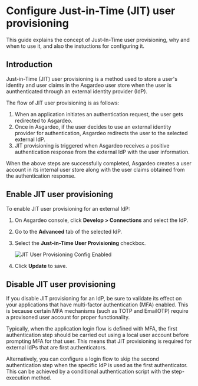 # Configure Just-in-Time (JIT) user provisioning

This guide explains the concept of Just-In-Time user provisioning, why and when to use it, and also the instuctions for configuring it.

## Introduction

Just-in-Time (JIT) user provisioning is a method used to store a user's identity and user claims in the Asgardeo user store when the user is aunthenticated through an <a :href="$withBase('/guides/authentication/#manage-connections')">external identity provider (IdP)</a>.

The flow of JIT user provisioning is as follows: 

1. When an application initiates an authentication request, the user gets redirected to Asgardeo. 
2. Once in Asgardeo, if the user decides to use an external identity provider for authentication, Asgardeo redirects the user to the selected external IdP. 
3. JIT provisioning is triggered when Asgardeo receives a positive authentication response from the external IdP with the user information.

When the above steps are successfully completed, Asgardeo creates a user account in its internal user store along with the user claims obtained from the authentication response.

## Enable JIT user provisioning

To enable JIT user provisioning for an external IdP:

1. On Asgardeo console, click **Develop > Connections** and select the IdP.
2. Go to the **Advanced** tab of the selected IdP.
3. Select the **Just-in-Time User Provisioning** checkbox.
    
    <img :src="$withBase('/assets/img/guides/jit-provisioning/jit-enabled.png')" alt="JIT User Provisioning Config Enabled">

4. Click **Update** to save.

## Disable JIT user provisioning

If you disable JIT provisioning for an IdP, be sure to validate its effect on your applications that have <a :href="$withBase('/guides/authentication/mfa/')">multi-factor authentication (MFA)</a> enabled. This is because certain MFA mechanisms (such as TOTP and EmailOTP) require a provisoned user account for proper functionality.

Typically, when the application login flow is defined with MFA, the first authentication step should be carried out using a local user account before prompting MFA for that user. This means that JIT provisioning is required for external IdPs that are first authenticators.

Alternatively, you can configure a login flow to skip the second authentication step when the specific IdP is used as the first authenticator. This can be achieved by a <a :href="$withBase('/guides/authentication/conditional-auth/write-your-first-script/')">conditional authentication script</a> with the <a :href="$withBase('/references/conditional-auth/api-reference/#execute-a-step')">step-execution method</a>.